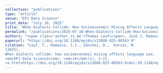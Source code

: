 ```yaml
---
collection: "publications"
type: "article"
venue: "EPJ Data Science"
print_date: "July 10, 2025"
title: "When Dialects Collide: How Socioeconomic Mixing Affects Language Use"
permalink: "/publications/2025-07-10-When-Dialects-Collide-How-Socioeconomic-Mixing-Affects-Language-Use"
authors: "<span class='author_is_me'>Thomas Louf</span>, José J. Ramasco, David Sánchez, Márton Karsai"
paperurl: "https://doi.org/10.1140/epjds/s13688-025-00563-9"
citation: "Louf, T., Ramasco, J.J., Sánchez, D.,  Karsai, M.
(2025).
When dialects collide: how socioeconomic mixing affects language use.
<em>EPJ Data Science</em>, <em>14</em>(1), 1–21.
<a href=https://doi.org/10.1140/epjds/s13688-025-00563-9>doi:10.1140/epjds/s13688-025-00563-9</a>"
---
```

